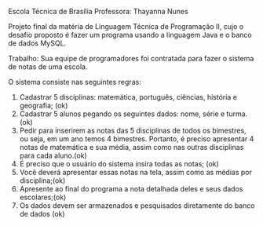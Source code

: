 Escola Técnica de Brasília
Professora: Thayanna Nunes

Projeto final da matéria de Linguagem Técnica de Programação II, cujo o desafio proposto é fazer um programa usando a linguagem Java e o banco de dados MySQL.

Trabalho:
Sua equipe de programadores foi contratada para fazer o sistema de notas de uma escola.

O sistema consiste nas seguintes regras:

1. Cadastrar 5 disciplinas: matemática, português, ciências, história e geografia; (ok)
2. Cadastrar 5 alunos pegando os seguintes dados: nome, série e turma. (ok)
3. Pedir para inserirem as notas das 5 disciplinas de todos os bimestres, ou seja, em
um ano temos 4 bimestres. Portanto, é preciso apresentar 4 notas de matemática e
sua média, assim como nas outras disciplinas para cada aluno.(ok)
4. É preciso que o usuário do sistema insira todas as notas; (ok)
5. Você deverá apresentar essas notas na tela, assim como as médias por disciplina;(ok)
6. Apresente ao final do programa a nota detalhada deles e seus dados escolares;(ok)
7. Os dados devem ser armazenados e pesquisados diretamente do banco de dados (ok)

